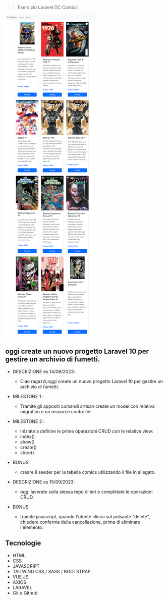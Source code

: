 > Esercizio Laravel DC Comics

![preview](./.github/preview.png)

## oggi create un nuovo progetto Laravel 10 per gestire un archivio di fumetti.

- DESCRIZIONE es 14/09/2023:
  - Ciao ragazzi,oggi create un nuovo progetto Laravel 10 per gestire un archivio di fumetti.

- MILESTONE 1 :
  -  Tramite gli appositi comandi artisan create un model con relativa migration e un resource controller.

- MILESTONE 2 :
  -  Iniziate a definire le prime operazioni CRUD con le relative view:
    - index()
    - show()
    - create()
    - store()

- BONUS
  - creare il seeder per la tabella comics utilizzando il file in allegato.

- DESCRIZIONE es 15/09/2023:
  - oggi lavorate sulla stessa repo di ieri e completate le operazioni CRUD.

- BONUS
  - tramite javascript, quando l'utente clicca sul pulsante "delete", chiedere conferma della cancellazione, prima di eliminare l'elemento.

## Tecnologie

- HTML
- CSS
- JAVASCRIPT
- TAILWIND CSS / SASS / BOOTSTRAP 
- VUE JS
- AXIOS
- LARAVEL
- Git e Github